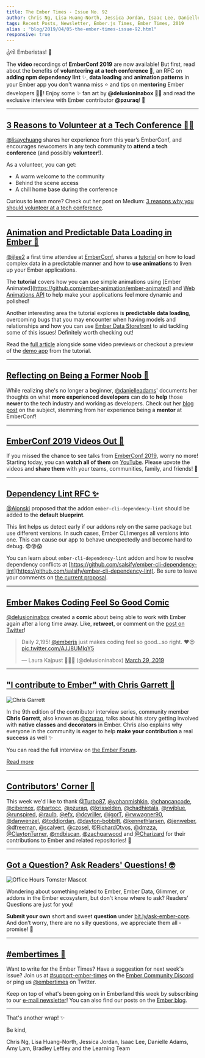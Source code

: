 ```yaml
---
title: The Ember Times - Issue No. 92
author: Chris Ng, Lisa Huang-North, Jessica Jordan, Isaac Lee, Danielle Adams, Amy Lam, Bradley Leftley
tags: Recent Posts, Newsletter, Ember.js Times, Ember Times, 2019
alias : "blog/2019/04/05-the-ember-times-issue-92.html"
responsive: true
---
```


હેલો Emberistas! 🐹


The **video** recordings of **EmberConf 2019** are now available! But first, read about the benefits of **volunteering at a tech conference** 💪, an RFC on **adding npm dependency lint** ✨, **data loading** and **animation patterns** in your Ember app you don't wanna miss ⭐️ and tips on **mentoring** Ember developers 👩‍🏫! Enjoy some ✨ fan art by **@delusioninabox** 👩‍🎨 and read the exclusive interview with Ember contributor **@pzuraq**! 💬


---

## [3 Reasons to Volunteer at a Tech Conference 💪🏼](https://medium.com/@lisaychuang/3-reasons-why-you-should-volunteer-at-a-tech-conference-19a0c81d1d8)

[@lisaychuang](https://twitter.com/lisaychuang) shares her experience from this year’s EmberConf, and encourages newcomers in any tech community to **attend a tech conference** (and possibly **volunteer**!).

As a volunteer, you can get:
* A warm welcome to the community
* Behind the scene access
* A chill home base during the conference

Curious to learn more? Check out her post on Medium: [3 reasons why you should volunteer at a tech conference](https://medium.com/@lisaychuang/3-reasons-why-you-should-volunteer-at-a-tech-conference-19a0c81d1d8).

---

## [Animation and Predictable Data Loading in Ember 🐹](https://crunchingnumbers.live/2019/04/02/animation-and-predictable-data-loading-in-ember/)

[@ijlee2](https://github.com/ijlee2) a first time attendee at [EmberConf](https://emberconf.com/), shares a [tutorial](https://crunchingnumbers.live/2019/04/02/animation-and-predictable-data-loading-in-ember/) on how to load complex data in a predictable manner and how to **use animations** to liven up your Ember applications.

The **tutorial** covers how you can use simple animations using [Ember Animated](https://github.com/ember-animation/ember-animated] and [Web Animations API](https://developer.mozilla.org/en-US/docs/Web/API/Web_Animations_API) to help make your applications feel more dynamic and polished!

Another interesting area the tutorial explores is **predictable data loading**, overcoming bugs that you may encounter when having models and relationships and how you can use [Ember Data Storefront](https://github.com/embermap/ember-data-storefront) to aid tackling some of this issues! Definitely worth checking out!

Read the [full article](https://crunchingnumbers.live/2019/04/02/animation-and-predictable-data-loading-in-ember/) alongside some video previews or checkout a preview of the [demo app](https://ember-animated.herokuapp.com/) from the tutorial.

---

## [Reflecting on Being a Former Noob 👶](https://medium.com/@adamzdanielle/reflecting-on-being-a-former-noob-d5e192907ae)

While realizing she's no longer a beginner, [@danielleadams](https://github.com/danielleadams)' documents her thoughts on what **more experienced developers** can do to **help** those **newer** to the tech industry and working as developers. Check out her [blog post](https://medium.com/@adamzdanielle/reflecting-on-being-a-former-noob-d5e192907ae) on the subject, stemming from her experience being a **mentor** at EmberConf!

---

## [EmberConf 2019 Videos Out 🎦](https://www.youtube.com/playlist?list=PLE7tQUdRKcyYWLWrHgmWsvzsQBSWCLHYL)

If you missed the chance to see talks from [EmberConf 2019](https://emberconf.com/), worry no more! Starting today, you can **watch all of them** on [YouTube](https://www.youtube.com/playlist?list=PLE7tQUdRKcyYWLWrHgmWsvzsQBSWCLHYL). Please upvote the videos and **share them** with your teams, communities, family, and friends! 💜

---

## [Dependency Lint RFC ✨](https://github.com/emberjs/rfcs/pull/464)

[@Alonski](https://github.com/Alonski) proposed that the addon `ember-cli-dependency-lint` should be added to the **default blueprint**.

This lint helps us detect early if our addons rely on the same package but use different versions. In such cases, Ember CLI merges all versions into one. This can cause our app to behave unexpectedly and become hard to debug. 😨😰😱

You can learn about `ember-cli-dependency-lint` addon and how to resolve dependency conflicts at [https://github.com/salsify/ember-cli-dependency-lint](https://github.com/salsify/ember-cli-dependency-lint). Be sure to leave your comments on [the current proposal](https://github.com/emberjs/rfcs/pull/464).

---

## [Ember Makes Coding Feel So Good Comic](https://twitter.com/delusioninabox/status/1111468497782091779)

[@delusioninabox](https://github.com/delusioninabox) created a **comic** about being able to work with Ember again after a long time away. Like, **retweet**, or comment on the [post on Twitter](https://twitter.com/delusioninabox/status/1111468497782091779)!

<div class="centered">
  <blockquote class="twitter-tweet" data-lang="en"><p lang="en" dir="ltr">Daily 2,195! <a href="https://twitter.com/emberjs?ref_src=twsrc%5Etfw">@emberjs</a> just makes coding feel so good...so right. ❤😍 <a href="https://t.co/AJJ8UMIqY5">pic.twitter.com/AJJ8UMIqY5</a></p>&mdash; Laura Kajpust 👩‍💻🎨 (@delusioninabox) <a href="https://twitter.com/delusioninabox/status/1111468497782091779?ref_src=twsrc%5Etfw">March 29, 2019</a></blockquote>
  <script async src="https://platform.twitter.com/widgets.js" charset="utf-8"></script>
</div>

---

## ["I contribute to Ember" with Chris Garrett 💬](https://discuss.emberjs.com/t/i-contribute-to-ember-with-chris-garrett/16395)

<div class="float-right padded portrait-frame">
  <img alt="Chris Garrett" title="Chris Garrett - Contributor to Ember" src="/images/blog/emberjstimes/pzuraq.jpg" />
</div>

In the 9th edition of the contributor interview series, community member **Chris Garrett**, also known as [@pzuraq](https://github.com/pzuraq), talks about his story getting involved with **native classes** and **decorators** in Ember. Chris also explains why everyone in the community is eager to help **make your contribution** a real **success** as well ✨

You can read the full interview on [the Ember Forum](https://discuss.emberjs.com/t/i-contribute-to-ember-with-chris-garrett/16395).

<a class="ember-button ember-button--centered" href="https://discuss.emberjs.com/t/i-contribute-to-ember-with-chris-garrett/16395">Read more</a>

---

## [Contributors' Corner 👏](https://guides.emberjs.com/release/contributing/repositories/)

<p>This week we'd like to thank <a href="https://github.com/Turbo87" target="gh-user">@Turbo87</a>, <a href="https://github.com/yohanmishkin" target="gh-user">@yohanmishkin</a>, <a href="https://github.com/chancancode" target="gh-user">@chancancode</a>, <a href="https://github.com/cibernox" target="gh-user">@cibernox</a>, <a href="https://github.com/bartocc" target="gh-user">@bartocc</a>, <a href="https://github.com/pzuraq" target="gh-user">@pzuraq</a>, <a href="https://github.com/krisselden" target="gh-user">@krisselden</a>, <a href="https://github.com/chadhietala" target="gh-user">@chadhietala</a>, <a href="https://github.com/rwjblue" target="gh-user">@rwjblue</a>, <a href="https://github.com/runspired" target="gh-user">@runspired</a>, <a href="https://github.com/raulb" target="gh-user">@raulb</a>, <a href="https://github.com/efx" target="gh-user">@efx</a>, <a href="https://github.com/dcyriller" target="gh-user">@dcyriller</a>, <a href="https://github.com/igorT" target="gh-user">@igorT</a>, <a href="https://github.com/rwwagner90" target="gh-user">@rwwagner90</a>, <a href="https://github.com/danwenzel" target="gh-user">@danwenzel</a>, <a href="https://github.com/toddjordan" target="gh-user">@toddjordan</a>, <a href="https://github.com/dayton-bobbitt" target="gh-user">@dayton-bobbitt</a>, <a href="https://github.com/kennethlarsen" target="gh-user">@kennethlarsen</a>, <a href="https://github.com/jenweber" target="gh-user">@jenweber</a>, <a href="https://github.com/dfreeman" target="gh-user">@dfreeman</a>, <a href="https://github.com/scalvert" target="gh-user">@scalvert</a>, <a href="https://github.com/czosel" target="gh-user">@czosel</a>, <a href="https://github.com/RichardOtvos" target="gh-user">@RichardOtvos</a>, <a href="https://github.com/dmzza" target="gh-user">@dmzza</a>, <a href="https://github.com/ClaytonTurner" target="gh-user">@ClaytonTurner</a>, <a href="https://github.com/mdbiscan" target="gh-user">@mdbiscan</a>, <a href="https://github.com/zachgarwood" target="gh-user">@zachgarwood</a> and <a href="https://github.com/Charizard" target="gh-user">@Charizard</a> for their contributions to Ember and related repositories! 💖</p>

---

## [Got a Question? Ask Readers' Questions! 🤓](https://docs.google.com/forms/d/e/1FAIpQLScqu7Lw_9cIkRtAiXKitgkAo4xX_pV1pdCfMJgIr6Py1V-9Og/viewform)

<div class="blog-row">
  <img class="float-right small transparent padded" alt="Office Hours Tomster Mascot" title="Readers' Questions" src="/images/tomsters/officehours.png" />

  <p>Wondering about something related to Ember, Ember Data, Glimmer, or addons in the Ember ecosystem, but don't know where to ask? Readers’ Questions are just for you!</p>

<p><strong>Submit your own</strong> short and sweet <strong>question</strong> under <a href="https://bit.ly/ask-ember-core" target="rq">bit.ly/ask-ember-core</a>. And don’t worry, there are no silly questions, we appreciate them all - promise! 🤞</p>

</div>

---

## [#embertimes 📰](https://emberjs.com/blog/tags/newsletter.html)

Want to write for the Ember Times? Have a suggestion for next week's issue? Join us at [#support-ember-times](https://discordapp.com/channels/480462759797063690/485450546887786506) on the [Ember Community Discord](https://discordapp.com/invite/zT3asNS) or ping us [@embertimes](https://twitter.com/embertimes) on Twitter.

Keep on top of what's been going on in Emberland this week by subscribing to our [e-mail newsletter](https://the-emberjs-times.ongoodbits.com/)! You can also find our posts on the [Ember blog](https://emberjs.com/blog/tags/newsletter.html).

---

That's another wrap! ✨

Be kind,

Chris Ng, Lisa Huang-North, Jessica Jordan, Isaac Lee, Danielle Adams, Amy Lam, Bradley Leftley and the Learning Team
